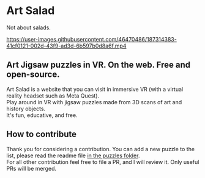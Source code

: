 # Art Salad

Not about salads.


https://user-images.githubusercontent.com/46470486/187314383-41cf0121-002d-43f9-ad3d-6b597b0d8a6f.mp4


## Art Jigsaw puzzles in VR. On the web. Free and open-source.

Art Salad is a website that you can visit in immersive VR (with a virtual reality headset such as Meta Quest).     
Play around in VR with jigsaw puzzles made from 3D scans of art and history objects.   
It's fun, educative, and free.    

## How to contribute

Thank you for considering a contribution.
You can add a new puzzle to the list, please read the readme file [in the puzzles folder](https://github.com/felixmariotto/art-salad/tree/master/assets/puzzles).   
For all other contribution feel free to file a PR, and I will review it. Only useful PRs will be merged.
